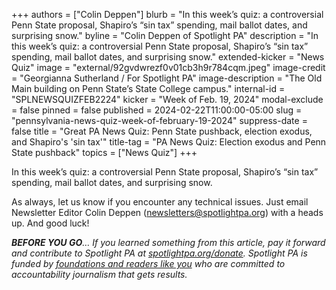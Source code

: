 +++
authors = ["Colin Deppen"]
blurb = "In this week’s quiz: a controversial Penn State proposal, Shapiro’s “sin tax” spending, mail ballot dates, and surprising snow."
byline = "Colin Deppen of Spotlight PA"
description = "In this week’s quiz: a controversial Penn State proposal, Shapiro’s “sin tax” spending, mail ballot dates, and surprising snow."
extended-kicker = "News Quiz"
image = "external/92gvdwrezf0v01cb3h9r784cqm.jpeg"
image-credit = "Georgianna Sutherland / For Spotlight PA"
image-description = "The Old Main building on Penn State’s State College campus."
internal-id = "SPLNEWSQUIZFEB2224"
kicker = "Week of Feb. 19, 2024"
modal-exclude = false
pinned = false
published = 2024-02-22T11:00:00-05:00
slug = "pennsylvania-news-quiz-week-of-february-19-2024"
suppress-date = false
title = "Great PA News Quiz: Penn State pushback, election exodus, and Shapiro's 'sin tax'"
title-tag = "PA News Quiz: Election exodus and Penn State pushback"
topics = ["News Quiz"]
+++

In this week’s quiz: a controversial Penn State proposal, Shapiro’s “sin tax” spending, mail ballot dates, and surprising snow.

<div data-tf-live="01HQ6J3YFACS4PDK62RYTR47FY"></div><script src="//embed.typeform.com/next/embed.js"></script>

As always, let us know if you encounter any technical issues. Just email Newsletter Editor Colin Deppen (newsletters@spotlightpa.org) with a heads up. And good luck!

<strong><em>BEFORE YOU GO</em></strong><em>… If you learned something from this article, pay it forward and contribute to Spotlight PA at </em><a href="https://www.spotlightpa.org/donate"><em>spotlightpa.org/donate</em></a><em>. Spotlight PA is funded by </em><a href="https://www.spotlightpa.org/support"><em>foundations and readers like you</em></a><em> who are committed to accountability journalism that gets results.</em>

